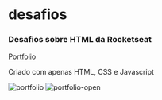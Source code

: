 # desafios
<h3>Desafios sobre HTML da Rocketseat</h3>

<a href="https://carloseduardovdeoliveira.github.io/desafios/">Portfolio</a>
<p>Criado com apenas HTML, CSS e Javascript</p>

<img src="https://i.ibb.co/yXvgGg8/portfolio.png" alt="portfolio" border="0">

<img src="https://i.ibb.co/RQHpwng/portfolio-open.png" alt="portfolio-open" border="0">
